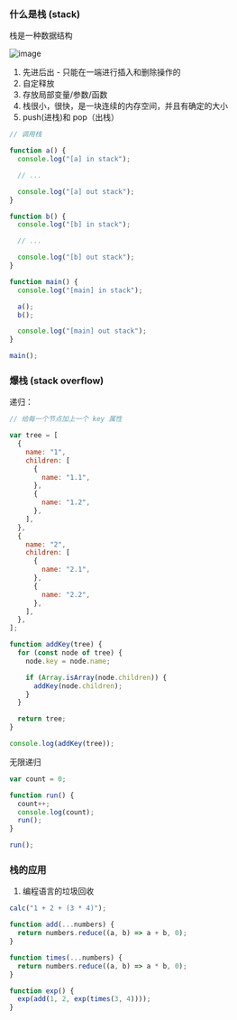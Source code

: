 ### 什么是栈 (stack)

栈是一种数据结构

![image](./2022.04-1_01.webp)

1. 先进后出 - 只能在一端进行插入和删除操作的
2. 自定释放
3. 存放局部变量/参数/函数
4. 栈很小，很快，是一块连续的内存空间，并且有确定的大小
5. push(进栈)和 pop（出栈）

```js
// 调用栈

function a() {
  console.log("[a] in stack");

  // ...

  console.log("[a] out stack");
}

function b() {
  console.log("[b] in stack");

  // ...

  console.log("[b] out stack");
}

function main() {
  console.log("[main] in stack");

  a();
  b();

  console.log("[main] out stack");
}

main();
```

### 爆栈 (stack overflow)

递归：

```js
// 给每一个节点加上一个 key 属性

var tree = [
  {
    name: "1",
    children: [
      {
        name: "1.1",
      },
      {
        name: "1.2",
      },
    ],
  },
  {
    name: "2",
    children: [
      {
        name: "2.1",
      },
      {
        name: "2.2",
      },
    ],
  },
];

function addKey(tree) {
  for (const node of tree) {
    node.key = node.name;

    if (Array.isArray(node.children)) {
      addKey(node.children);
    }
  }

  return tree;
}

console.log(addKey(tree));
```

无限递归

```js
var count = 0;

function run() {
  count++;
  console.log(count);
  run();
}

run();
```

### 栈的应用

1. 编程语言的垃圾回收

```js
calc("1 + 2 + (3 * 4)");

function add(...numbers) {
  return numbers.reduce((a, b) => a + b, 0);
}

function times(...numbers) {
  return numbers.reduce((a, b) => a * b, 0);
}

function exp() {
  exp(add(1, 2, exp(times(3, 4))));
}
```
